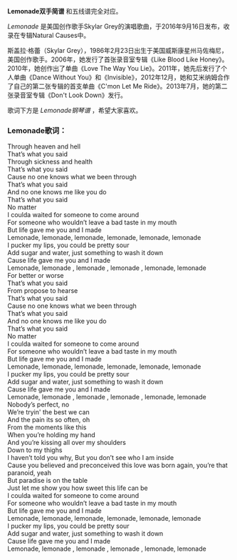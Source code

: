 

**Lemonade双手简谱** 和五线谱完全对应。

_Lemonade_ 是美国创作歌手Skylar Grey的演唱歌曲，于2016年9月16日发布，收录在专辑Natural Causes中。

斯盖拉·格蕾（Skylar Grey），1986年2月23日出生于美国威斯康星州马佐梅尼，美国创作歌手。2006年，她发行了首张录音室专辑《Like
Blood Like Honey》。2010年，她创作出了单曲《Love The Way You Lie》。2011年，她先后发行了个人单曲《Dance
Without You》和《Invisible》，2012年12月，她和艾米纳姆合作了自己的第二张专辑的首支单曲《C'mon Let Me
Ride》。2013年7月，她的第二张录音室专辑《Don't Look Down》发行。

歌词下方是 _Lemonade钢琴谱_ ，希望大家喜欢。

### Lemonade歌词：

Through heaven and hell  
That’s what you said  
Through sickness and health  
That’s what you said  
Cause no one knows what we been through  
That’s what you said  
And no one knows me like you do  
That’s what you said  
No matter  
I coulda waited for someone to come around  
For someone who wouldn’t leave a bad taste in my mouth  
But life gave me you and I made  
Lemonade, lemonade, lemonade, lemonade, lemonade, lemonade  
I pucker my lips, you could be pretty sour  
Add sugar and water, just something to wash it down  
Cause life gave me you and I made  
Lemonade, lemonade , lemonade , lemonade , lemonade, lemonade  
For better or worse  
That’s what you said  
From propose to hearse  
That’s what you said  
Cause no one knows what we been through  
That’s what you said  
And no one knows me like you do  
That’s what you said  
No matter  
I coulda waited for someone to come around  
For someone who wouldn’t leave a bad taste in my mouth  
But life gave me you and I made  
Lemonade, lemonade, lemonade, lemonade, lemonade, lemonade  
I pucker my lips, you could be pretty sour  
Add sugar and water, just something to wash it down  
Cause life gave me you and I made  
Lemonade, lemonade , lemonade , lemonade , lemonade, lemonade  
Nobody’s perfect, no  
We’re tryin' the best we can  
And the pain its so often, oh  
From the moments like this  
When you’re holding my hand  
And you’re kissing all over my shoulders  
Down to my thighs  
I haven’t told you why, But you don’t see who I am inside  
Cause you believed and preconceived this love was born again, you’re that
paranoid, yeah  
But paradise is on the table  
Just let me show you how sweet this life can be  
I coulda waited for someone to come around  
For someone who wouldn’t leave a bad taste in my mouth  
But life gave me you and I made  
Lemonade, lemonade, lemonade, lemonade, lemonade, lemonade  
I pucker my lips, you could be pretty sour  
Add sugar and water, just something to wash it down  
Cause life gave me you and I made  
Lemonade, lemonade , lemonade , lemonade , lemonade, lemonade

